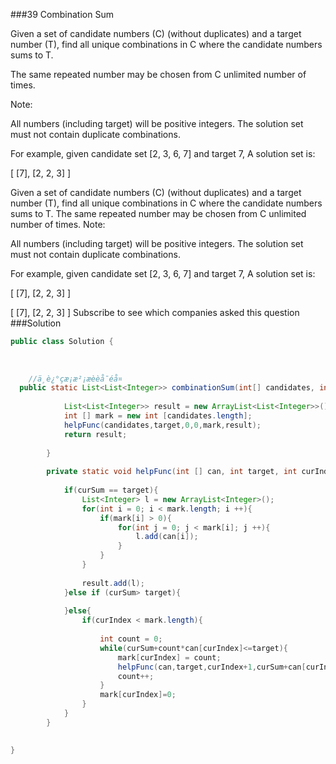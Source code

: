 ###39 Combination Sum

Given a set of candidate numbers (C) (without duplicates) and a target number (T), find all unique combinations in C where the candidate numbers sums to T. 

The same repeated number may be chosen from C unlimited number of times.

Note:

All numbers (including target) will be positive integers.
The solution set must not contain duplicate combinations.



For example, given candidate set [2, 3, 6, 7] and target 7, 
A solution set is: 

[
  [7],
  [2, 2, 3]
]


Given a set of candidate numbers (C) (without duplicates) and a target number (T), find all unique combinations in C where the candidate numbers sums to T. 
The same repeated number may be chosen from C unlimited number of times.
Note:

All numbers (including target) will be positive integers.
The solution set must not contain duplicate combinations.


For example, given candidate set [2, 3, 6, 7] and target 7, 
A solution set is: 

[
  [7],
  [2, 2, 3]
]


[
  [7],
  [2, 2, 3]
]
Subscribe to see which companies asked this question
###Solution
```java
public class Solution {
    
   
    
    //ä¸è¿°ç­æ¡æ²¡æèèå¯éå¤
  public static List<List<Integer>> combinationSum(int[] candidates, int target) {
	        
	        List<List<Integer>> result = new ArrayList<List<Integer>>();
	        int [] mark = new int [candidates.length];
	        helpFunc(candidates,target,0,0,mark,result);
	        return result;
	   
	    }
	    
	    private static void helpFunc(int [] can, int target, int curIndex, int curSum ,int [] mark, List<List<Integer>> result){
	    	
	    	if(curSum == target){
	            List<Integer> l = new ArrayList<Integer>();
	            for(int i = 0; i < mark.length; i ++){
	                if(mark[i] > 0){
	                	for(int j = 0; j < mark[i]; j ++){
	                		l.add(can[i]);
	                	}
	                }	
	            }
	 
	            result.add(l);
	        }else if (curSum> target){
	            
	        }else{
	            if(curIndex < mark.length){
	            	
	            	int count = 0;
	            	while(curSum+count*can[curIndex]<=target){
	            		mark[curIndex] = count;
	 	                helpFunc(can,target,curIndex+1,curSum+can[curIndex]*count,mark,result);
	 	                count++;
	            	}
	                mark[curIndex]=0;
	            }
	        }
	    }

    
}